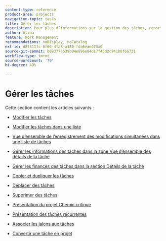 ```yaml
---
content-type: reference
product-area: projects
navigation-topic: tasks
title: Gérer les tâches
description: Pour plus d’informations sur la gestion des tâches, reportez-vous aux articles suivants.
author: Alina
feature: Work Management
recommendations: noDisplay, noCatalog
exl-id: d87311fc-6f60-4fa8-a180-fda6eae473a0
source-git-commit: b08377e539b04e896e84d17f46d2c941b0f66731
workflow-type: tm+mt
source-wordcount: '79'
ht-degree: 43%

---
```


# Gérer les tâches

Cette section contient les articles suivants :

* [Modifier les tâches](../../../manage-work/tasks/manage-tasks/edit-tasks.md)
* [Modifier les tâches dans une liste](../../../manage-work/tasks/manage-tasks/edit-tasks-in-a-list.md)
* [Vue d’ensemble de l’enregistrement des modifications simultanées dans une liste de tâches](../../../manage-work/tasks/manage-tasks/save-concurrent-changes-in-a-task-list.md)

  <!--
  <li><a href="../../../manage-work/tasks/manage-tasks/manage-task-details-forms-finances.md" class="MCXref xref" xrefformat="{para}">Manage task details, custom forms, and finances</a> (drafted not to lose the TOC spot, but the article is in draft)</li>
  -->

* [Gérer les informations des tâches dans la zone Vue d’ensemble des détails de la tâche](../../../manage-work/tasks/manage-tasks/task-information-in-overview.md)
* [Gérer les finances des tâches dans la section Détails de la tâche](../../../manage-work/tasks/manage-tasks/task-finances-in-details.md)
* [Copier et dupliquer les tâches](../../../manage-work/tasks/manage-tasks/copy-and-duplicate-tasks.md)
* [Déplacer des tâches](../../../manage-work/tasks/manage-tasks/move-tasks.md)
* [Supprimer des tâches](../../../manage-work/tasks/manage-tasks/delete-tasks.md)
* [Présentation du projet Chemin critique](../../../manage-work/tasks/manage-tasks/critical-path.md)
* [Présentation des tâches récurrentes](../../../manage-work/tasks/manage-tasks/recurring-tasks-overview.md)
* [Associer les jalons aux tâches](../../../manage-work/tasks/manage-tasks/associate-milestones-with-tasks.md)
* [Convertir une tâche en projet](../../../manage-work/tasks/manage-tasks/convert-task-to-project.md)
